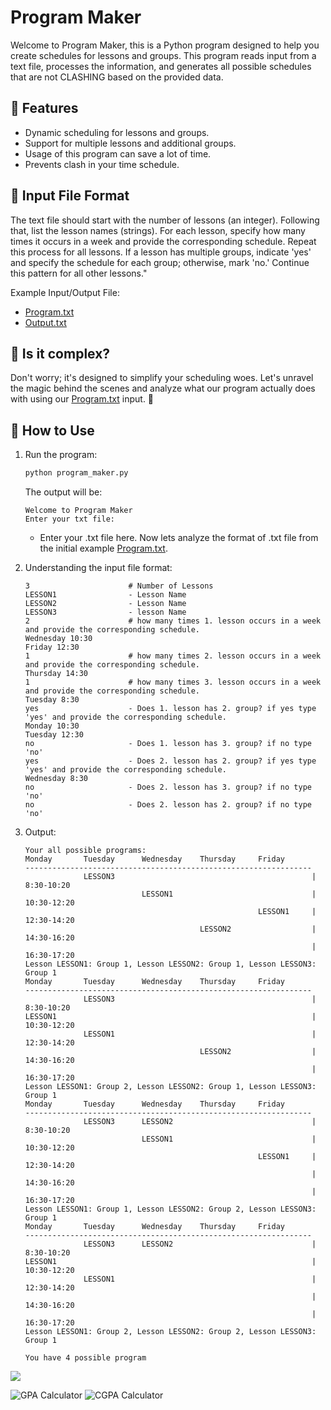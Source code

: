 # Program Maker

Welcome to Program Maker, this is a Python program designed to help you create schedules for lessons and groups. This program reads input from a text file, processes the information, and generates all possible schedules that are not CLASHING based on the provided data.

## 🚀 Features

- Dynamic scheduling for lessons and groups.
- Support for multiple lessons and additional groups.
- Usage of this program can save a lot of time.
- Prevents clash in your time schedule.

## 🌟 Input File Format

The text file should start with the number of lessons (an integer). 
Following that, list the lesson names (strings).
For each lesson, specify how many times it occurs in a week and provide the corresponding schedule.
Repeat this process for all lessons.
If a lesson has multiple groups, indicate 'yes' and specify the schedule for each group; otherwise, mark 'no.' Continue this pattern for all other lessons."

Example Input/Output File:

- [Program.txt](program.txt)
- [Output.txt](output.txt)

## 🎩 Is it complex?

Don't worry; it's designed to simplify your scheduling woes. Let's unravel the magic behind the scenes and analyze what our program actually does with using our [Program.txt](program.txt) input. 🚀

## 🎯 How to Use

1. Run the program:
   ```bash
   python program_maker.py
   ```
   The output will be:
   ```
   Welcome to Program Maker
   Enter your txt file:
   ```
   - Enter your .txt file here. Now lets analyze the format of .txt file from the initial example [Program.txt](program.txt).
     
2. Understanding the input file format:
   ```
   3                      # Number of Lessons
   LESSON1                - Lesson Name
   LESSON2                - Lesson Name
   LESSON3                - lesson Name
   2                      # how many times 1. lesson occurs in a week and provide the corresponding schedule.
   Wednesday 10:30
   Friday 12:30
   1                      # how many times 2. lesson occurs in a week and provide the corresponding schedule.
   Thursday 14:30
   1                      # how many times 3. lesson occurs in a week and provide the corresponding schedule.
   Tuesday 8:30
   yes                    - Does 1. lesson has 2. group? if yes type 'yes' and provide the corresponding schedule.
   Monday 10:30
   Tuesday 12:30
   no                     - Does 1. lesson has 3. group? if no type 'no'
   yes                    - Does 2. lesson has 2. group? if yes type 'yes' and provide the corresponding schedule.
   Wednesday 8:30
   no                     - Does 2. lesson has 3. group? if no type 'no'
   no                     - Does 2. lesson has 2. group? if no type 'no'
   ```
   
3. Output:
   ``` 
   Your all possible programs: 
   Monday       Tuesday      Wednesday    Thursday     Friday      
   ----------------------------------------------------------------
                LESSON3                                            | 8:30-10:20
                             LESSON1                               | 10:30-12:20
                                                       LESSON1     | 12:30-14:20
                                          LESSON2                  | 14:30-16:20
                                                                   | 16:30-17:20
   Lesson LESSON1: Group 1, Lesson LESSON2: Group 1, Lesson LESSON3: Group 1
   Monday       Tuesday      Wednesday    Thursday     Friday      
   ----------------------------------------------------------------
                LESSON3                                            | 8:30-10:20
   LESSON1                                                         | 10:30-12:20
                LESSON1                                            | 12:30-14:20
                                          LESSON2                  | 14:30-16:20
                                                                   | 16:30-17:20
   Lesson LESSON1: Group 2, Lesson LESSON2: Group 1, Lesson LESSON3: Group 1
   Monday       Tuesday      Wednesday    Thursday     Friday      
   ----------------------------------------------------------------
                LESSON3      LESSON2                               | 8:30-10:20
                             LESSON1                               | 10:30-12:20
                                                       LESSON1     | 12:30-14:20
                                                                   | 14:30-16:20
                                                                   | 16:30-17:20
   Lesson LESSON1: Group 1, Lesson LESSON2: Group 2, Lesson LESSON3: Group 1
   Monday       Tuesday      Wednesday    Thursday     Friday      
   ----------------------------------------------------------------
                LESSON3      LESSON2                               | 8:30-10:20
   LESSON1                                                         | 10:30-12:20
                LESSON1                                            | 12:30-14:20
                                                                   | 14:30-16:20
                                                                   | 16:30-17:20
   Lesson LESSON1: Group 2, Lesson LESSON2: Group 2, Lesson LESSON3: Group 1
   
   You have 4 possible program
   ```
   
![](https://media.giphy.com/media/v1.Y2lkPTc5MGI3NjExN3E1Y3RmMDBwNXdibG4zaWhiNG9zdncwMjltaTJvbGRtazYwdjJsZCZlcD12MV9pbnRlcm5hbF9naWZfYnlfaWQmY3Q9Zw/KAq5w47R9rmTuvWOWa/giphy.gif)

![GPA Calculator](https://img.shields.io/badge/GPA_Calculator-Interactive-brightgreen)
![CGPA Calculator](https://img.shields.io/badge/CGPA_Calculator-Advanced-blue)



